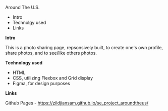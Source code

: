 Around The U.S.

- Intro
- Technolgy used
- Links

**Intro**

This is a photo sharing page, repsonsively built, to create one's own profile, share photos, and to see/like others photos.

**Technology used**

- HTML
- CSS, utilizing Flexbox and Grid display
- Figma, for design purposes

**Links**

Github Pages - https://zildjiansam.github.io/se_project_aroundtheus/

